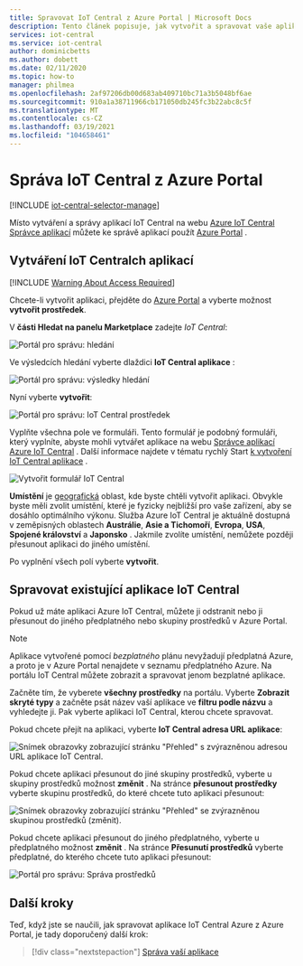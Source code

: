 ```yaml
---
title: Spravovat IoT Central z Azure Portal | Microsoft Docs
description: Tento článek popisuje, jak vytvořit a spravovat vaše aplikace IoT Central z Azure Portal.
services: iot-central
ms.service: iot-central
author: dominicbetts
ms.author: dobett
ms.date: 02/11/2020
ms.topic: how-to
manager: philmea
ms.openlocfilehash: 2af97206db00d683ab409710bc71a3b5048bf6ae
ms.sourcegitcommit: 910a1a38711966cb171050db245fc3b22abc8c5f
ms.translationtype: MT
ms.contentlocale: cs-CZ
ms.lasthandoff: 03/19/2021
ms.locfileid: "104658461"
---
```

# <a name="manage-iot-central-from-the-azure-portal"></a>Správa IoT Central z Azure Portal

[!INCLUDE [iot-central-selector-manage](../../../includes/iot-central-selector-manage.md)]

Místo vytváření a správy aplikací IoT Central na webu [Azure IoT Central Správce aplikací](https://aka.ms/iotcentral) můžete ke správě aplikací použít [Azure Portal](https://portal.azure.com) .

## <a name="create-iot-central-applications"></a>Vytváření IoT Centralch aplikací

[!INCLUDE [Warning About Access Required](../../../includes/iot-central-warning-contribitorrequireaccess.md)]


Chcete-li vytvořit aplikaci, přejděte do [Azure Portal](https://ms.portal.azure.com) a vyberte možnost **vytvořit prostředek**.

V **části Hledat na panelu Marketplace** zadejte *IoT Central*:

![Portál pro správu: hledání](media/howto-manage-iot-central-from-portal/image0a1.png)

Ve výsledcích hledání vyberte dlaždici **IoT Central aplikace** :

![Portál pro správu: výsledky hledání](media/howto-manage-iot-central-from-portal/image0b1.png)

Nyní vyberte **vytvořit**:

![Portál pro správu: IoT Central prostředek](media/howto-manage-iot-central-from-portal/image0c1.png)

Vyplňte všechna pole ve formuláři. Tento formulář je podobný formuláři, který vyplníte, abyste mohli vytvářet aplikace na webu [Správce aplikací Azure IoT Central](https://aka.ms/iotcentral) . Další informace najdete v tématu rychlý Start [k vytvoření IoT Central aplikace](quick-deploy-iot-central.md) .

![Vytvořit formulář IoT Central](media/howto-manage-iot-central-from-portal/image6a.png)

**Umístění** je [geografická](https://azure.microsoft.com/global-infrastructure/geographies/) oblast, kde byste chtěli vytvořit aplikaci. Obvykle byste měli zvolit umístění, které je fyzicky nejbližší pro vaše zařízení, aby se dosáhlo optimálního výkonu. Služba Azure IoT Central je aktuálně dostupná v zeměpisných oblastech **Austrálie**, **Asie a Tichomoří**, **Evropa**, **USA**, **Spojené království** a **Japonsko** . Jakmile zvolíte umístění, nemůžete později přesunout aplikaci do jiného umístění.

Po vyplnění všech polí vyberte **vytvořit**.

## <a name="manage-existing-iot-central-applications"></a>Spravovat existující aplikace IoT Central

Pokud už máte aplikaci Azure IoT Central, můžete ji odstranit nebo ji přesunout do jiného předplatného nebo skupiny prostředků v Azure Portal.

> [!NOTE]
> Aplikace vytvořené pomocí *bezplatného* plánu nevyžadují předplatná Azure, a proto je v Azure Portal nenajdete v seznamu předplatného Azure. Na portálu IoT Central můžete zobrazit a spravovat jenom bezplatné aplikace.

Začněte tím, že vyberete **všechny prostředky** na portálu. Vyberte **Zobrazit skryté typy** a začněte psát název vaší aplikace ve **filtru podle názvu** a vyhledejte ji. Pak vyberte aplikaci IoT Central, kterou chcete spravovat.

Pokud chcete přejít na aplikaci, vyberte **IoT Central adresa URL aplikace**:

![Snímek obrazovky zobrazující stránku "Přehled" s zvýrazněnou adresou URL aplikace IoT Central.](media/howto-manage-iot-central-from-portal/image3.png)

Pokud chcete aplikaci přesunout do jiné skupiny prostředků, vyberte u skupiny prostředků možnost **změnit** . Na stránce **přesunout prostředky** vyberte skupinu prostředků, do které chcete tuto aplikaci přesunout:

![Snímek obrazovky zobrazující stránku "Přehled" se zvýrazněnou skupinou prostředků (změnit).](media/howto-manage-iot-central-from-portal/image4a.png)

Pokud chcete aplikaci přesunout do jiného předplatného, vyberte u předplatného možnost  **změnit** . Na stránce **Přesunutí prostředků** vyberte předplatné, do kterého chcete tuto aplikaci přesunout:

![Portál pro správu: Správa prostředků](media/howto-manage-iot-central-from-portal/image5a.png)

## <a name="next-steps"></a>Další kroky

Teď, když jste se naučili, jak spravovat aplikace IoT Central Azure z Azure Portal, je tady doporučený další krok:

> [!div class="nextstepaction"]
> [Správa vaší aplikace](howto-administer.md)